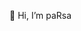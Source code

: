  👋 Hi, I’m paRsa

<!---
handsUpG/handsUpG is a ✨ special ✨ repository because its `README.md` (this file) appears on your GitHub profile.
You can click the Preview link to take a look at your changes.
--->

